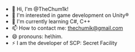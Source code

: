 - 👋 Hi, I'm @TheChum1k!
- 👀 I'm interested in game development on Unity®
- 🌱 I'm currently learning C#, C++
- 📫 How to contact me: thechumik@gmail.com
- 😄 pronouns: he\him.
- ⚡ I am the developer of SCP: Secret Facility
